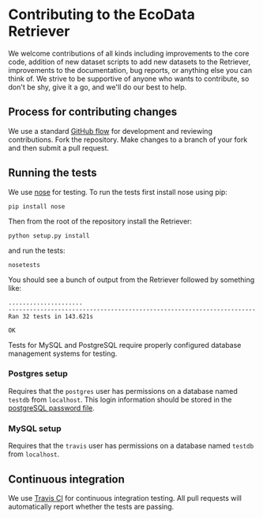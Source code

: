 # Contributing to the EcoData Retriever

We welcome contributions of all kinds including improvements to the core code,
addition of new dataset scripts to add new datasets to the Retriever,
improvements to the documentation, bug reports, or anything else you can think
of. We strive to be supportive of anyone who wants to contribute, so don't be
shy, give it a go, and we'll do our best to help.


## Process for contributing changes

We use a standard
[GitHub flow](https://guides.github.com/introduction/flow/index.html) for
development and reviewing contributions. Fork the repository. Make changes to a
branch of your fork and then submit a pull request.


## Running the tests

We use [nose](https://nose.readthedocs.org/en/latest/) for testing. To run the
tests first install nose using pip:

`pip install nose`

Then from the root of the repository install the Retriever:

`python setup.py install`

and run the tests:

`nosetests`

You should see a bunch of output from the Retriever followed by something like:

```
.....................
----------------------------------------------------------------------
Ran 32 tests in 143.621s

OK
```

Tests for MySQL and PostgreSQL require properly configured database management
systems for testing.

### Postgres setup

Requires that the `postgres` user has permissions on a database named `testdb`
from `localhost`. This login information should be stored in the [postgreSQL
password file](http://www.postgresql.org/docs/9.1/static/libpq-pgpass.html).


### MySQL setup

Requires that the `travis` user has permissions on a database named `testdb`
from `localhost`.


## Continuous integration

We use [Travis CI](https://travis-ci.org/) for continuous integration
testing. All pull requests will automatically report whether the tests are
passing.

